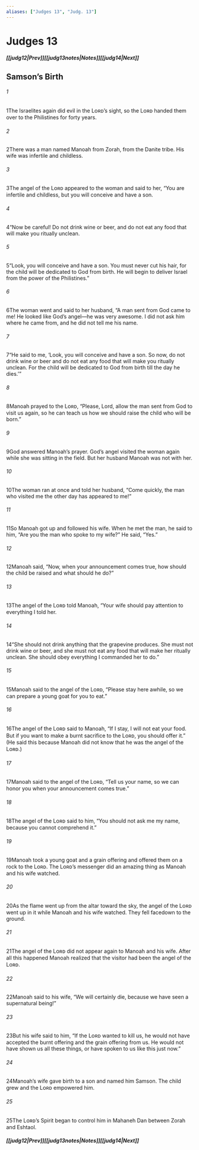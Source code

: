 ```yaml
---
aliases: ["Judges 13", "Judg. 13"]
---
```

# Judges 13
##### <span class=arrow-left></span>[[judg12|Prev]]<span class=navigation-separator></span>[[judg13notes|Notes]]<span class=navigation-separator></span>[[judg14|Next]]<span class=arrow-right></span>
## Samson’s Birth
###### 1
<span class=verse-first>1</span>The Israelites again did evil in the Lᴏʀᴅ’s sight, so the Lᴏʀᴅ handed them over to the Philistines for forty years.
<div class=paragraph-break></div>

###### 2
<span class=verse-first>2</span>There was a man named Manoah from Zorah, from the Danite tribe. His wife was infertile and childless.
###### 3
<span class=verse-body>3</span>The angel of the Lᴏʀᴅ appeared to the woman and said to her, “You are infertile and childless, but you will conceive and have a son.
###### 4
<span class=verse-body>4</span>“Now be careful! Do not drink wine or beer, and do not eat any food that will make you ritually unclean.
###### 5
<span class=verse-body>5</span>“Look, you will conceive and have a son. You must never cut his hair, for the child will be dedicated to God from birth. He will begin to deliver Israel from the power of the Philistines.”
###### 6
<span class=verse-body>6</span>The woman went and said to her husband, “A man sent from God came to me! He looked like God’s angel—he was very awesome. I did not ask him where he came from, and he did not tell me his name.
###### 7
<span class=verse-body>7</span>“He said to me, ‘Look, you will conceive and have a son. So now, do not drink wine or beer and do not eat any food that will make you ritually unclean. For the child will be dedicated to God from birth till the day he dies.’”
<div class=paragraph-break></div>

###### 8
<span class=verse-first>8</span>Manoah prayed to the Lᴏʀᴅ, “Please, Lord, allow the man sent from God to visit us again, so he can teach us how we should raise the child who will be born.”
###### 9
<span class=verse-body>9</span>God answered Manoah’s prayer. God’s angel visited the woman again while she was sitting in the field. But her husband Manoah was not with her.
###### 10
<span class=verse-body>10</span>The woman ran at once and told her husband, “Come quickly, the man who visited me the other day has appeared to me!”
###### 11
<span class=verse-body>11</span>So Manoah got up and followed his wife. When he met the man, he said to him, “Are you the man who spoke to my wife?” He said, “Yes.”
###### 12
<span class=verse-body>12</span>Manoah said, “Now, when your announcement comes true, how should the child be raised and what should he do?”
###### 13
<span class=verse-body>13</span>The angel of the Lᴏʀᴅ told Manoah, “Your wife should pay attention to everything I told her.
###### 14
<span class=verse-body>14</span>“She should not drink anything that the grapevine produces. She must not drink wine or beer, and she must not eat any food that will make her ritually unclean. She should obey everything I commanded her to do.”
<div class=paragraph-break></div>

###### 15
<span class=verse-first>15</span>Manoah said to the angel of the Lᴏʀᴅ, “Please stay here awhile, so we can prepare a young goat for you to eat.”
###### 16
<span class=verse-body>16</span>The angel of the Lᴏʀᴅ said to Manoah, “If I stay, I will not eat your food. But if you want to make a burnt sacrifice to the Lᴏʀᴅ, you should offer it.” (He said this because Manoah did not know that he was the angel of the Lᴏʀᴅ.)
###### 17
<span class=verse-body>17</span>Manoah said to the angel of the Lᴏʀᴅ, “Tell us your name, so we can honor you when your announcement comes true.”
###### 18
<span class=verse-body>18</span>The angel of the Lᴏʀᴅ said to him, “You should not ask me my name, because you cannot comprehend it.”
###### 19
<span class=verse-body>19</span>Manoah took a young goat and a grain offering and offered them on a rock to the Lᴏʀᴅ. The Lᴏʀᴅ’s messenger did an amazing thing as Manoah and his wife watched.
###### 20
<span class=verse-body>20</span>As the flame went up from the altar toward the sky, the angel of the Lᴏʀᴅ went up in it while Manoah and his wife watched. They fell facedown to the ground.
<div class=paragraph-break></div>

###### 21
<span class=verse-first>21</span>The angel of the Lᴏʀᴅ did not appear again to Manoah and his wife. After all this happened Manoah realized that the visitor had been the angel of the Lᴏʀᴅ.
###### 22
<span class=verse-body>22</span>Manoah said to his wife, “We will certainly die, because we have seen a supernatural being!”
###### 23
<span class=verse-body>23</span>But his wife said to him, “If the Lᴏʀᴅ wanted to kill us, he would not have accepted the burnt offering and the grain offering from us. He would not have shown us all these things, or have spoken to us like this just now.”
<div class=paragraph-break></div>

###### 24
<span class=verse-first>24</span>Manoah’s wife gave birth to a son and named him Samson. The child grew and the Lᴏʀᴅ empowered him.
###### 25
<span class=verse-body>25</span>The Lᴏʀᴅ’s Spirit began to control him in Mahaneh Dan between Zorah and Eshtaol.
##### <span class=arrow-left></span>[[judg12|Prev]]<span class=navigation-separator></span>[[judg13notes|Notes]]<span class=navigation-separator></span>[[judg14|Next]]<span class=arrow-right></span>
